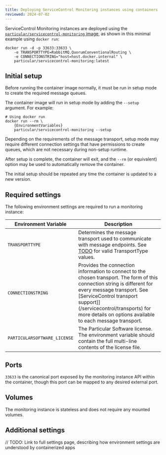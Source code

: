 ```yaml
---
title: Deploying ServiceControl Monitoring instances using containers
reviewed: 2024-07-02
---
```


ServiceControl Monitoring instances are deployed using the [`particular/servicecontrol-monitoring` image](https://hub.docker.com/r/particular/servicecontrol-monitoring), as shown in this minimal example using `docker run`:

```shell
docker run -d -p 33633:33633 \
    -e TRANSPORTTYPE=RabbitMQ.QuorumConventionalRouting \
    -e CONNECTIONSTRING="host=host.docker.internal" \
    particular/servicecontrol-monitoring:latest
```
## Initial setup

Before running the container image normally, it must be run in setup mode to create the required message queues.

The container image will run in setup mode by adding the `--setup` argument. For example:

```shell
# Using docker run
docker run --rm \
    {EnvironmentVariables}
    particular/servicecontrol-monitoring --setup
```

Depending on the requirements of the message transport, setup mode may require different connection settings that have permissions to create queues, which are not necessary during non-setup runtime.

After setup is complete, the container will exit, and the `--rm` (or equivalent) option may be used to automatically remove the container.

The initial setup should be repeated any time the container is updated to a new version.

## Required settings

The following environment settings are required to run a monitoring instance:

| Environment Variable | Description |
|-|-|
| `TRANSPORTTYPE` | Determines the message transport used to communicate with message endpoints. See [TODO](TODO) for valid TransportType values. |
| `CONNECTIONSTRING` | Provides the connection information to connect to the chosen transport. The form of this connection string is different for every message transport. See [ServiceControl transport support]](/servicecontrol/transports) for more details on options available to each message transport. |
| `PARTICULARSOFTWARE_LICENSE` | The Particular Software license. The environment variable should contain the full multi-line contents of the license file. |

## Ports

`33633` is the canonical port exposed by the monitoring instance API within the container, though this port can be mapped to any desired external port.

## Volumes

The monitoring instance is stateless and does not require any mounted volumes.

## Additional settings

// TODO: Link to full settings page, describing how environment settings are understood by containerized apps